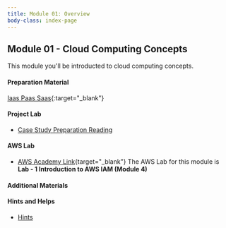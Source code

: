 ```yaml
---
title: Module 01: Overview
body-class: index-page
---
```


<!-- ![Monolithic App]({{URLROOT}}/shared/img/aws-monolithic.png)
*[Photo by Dall-E-3](https://openai.com/dall-e-3)* -->

## Module 01 - Cloud Computing Concepts

This module you'll be introducted to cloud computing concepts.


#### Preparation Material

[Iaas Paas Saas](https://cloud.google.com/learn/paas-vs-iaas-vs-saas){:target="_blank"}

#### Project Lab

* [Case Study Preparation Reading](./lab.html)

#### AWS Lab

* [AWS Academy Link](https://awsacademy.instructure.com){target="_blank"} The AWS Lab for this module is **Lab - 1 Introduction to AWS IAM (Module 4)**

#### Additional Materials

<!-- * [Individual Reflection Template]({{URLROOT}}/course/reflection.docx) -->

#### Hints and Helps

* [Hints](./hints.html)